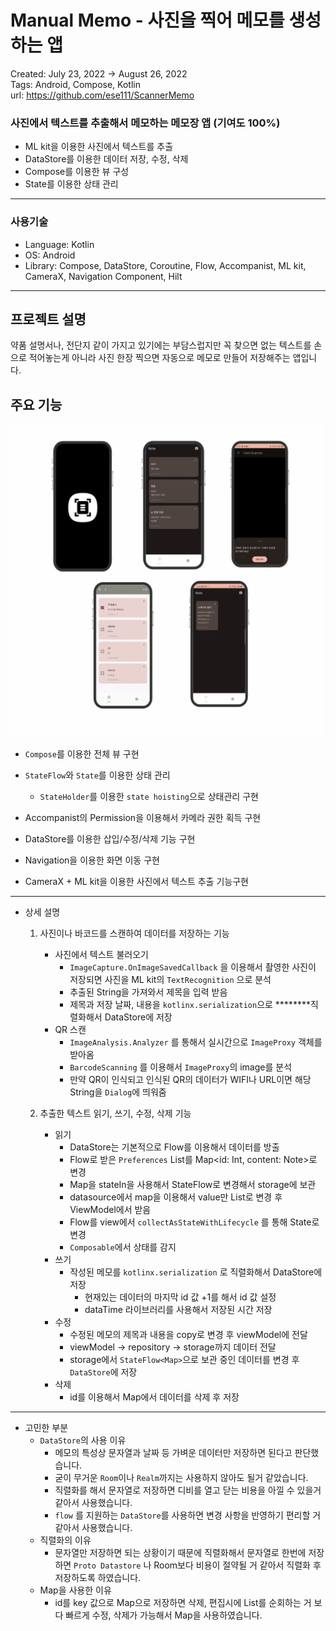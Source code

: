 # Manual Memo - 사진을 찍어 메모를 생성하는 앱

Created: July 23, 2022 → August 26, 2022<br>
Tags: Android, Compose, Kotlin<br>
url: https://github.com/ese111/ScannerMemo<br>

### 사진에서 텍스트를 추출해서 메모하는 메모장 앱 (기여도 100%)

- ML kit을 이용한 사진에서 텍스트를 추출
- DataStore를 이용한 데이터 저장, 수정, 삭제
- Compose를 이용한 뷰 구성
- State를 이용한 상태 관리

---

### 사용기술

- Language: Kotlin
- OS: Android
- Library: Compose, DataStore, Coroutine, Flow, Accompanist, ML kit, CameraX, Navigation Component, Hilt

---

## 프로젝트 설명

약품 설명서나, 전단지 같이 가지고 있기에는 부담스럽지만 꼭 찾으면 없는 텍스트를 손으로 적어놓는게 아니라 사진 한장 찍으면 자동으로 메모로 만들어 저장해주는 앱입니다.

## 주요 기능

<img src="memo_pic/memop.gif" width="500" height="500">

- `Compose`를 이용한 전체 뷰 구현

- `StateFlow`와 `State`를 이용한 상태 관리
    - `StateHolder`를 이용한 `state hoisting`으로 상태관리 구현

- Accompanist의 Permission을 이용해서 카메라 권한 획득 구현

- DataStore를 이용한 삽입/수정/삭제 기능 구현

- Navigation을 이용한 화면 이동 구현

- CameraX + ML kit을 이용한 사진에서 텍스트 추출 기능구현

---

- 상세 설명
    1. 사진이나 바코드를 스캔하여 데이터를 저장하는 기능
        - 사진에서 텍스트 불러오기
            - `ImageCapture.OnImageSavedCallback` 을 이용해서 촬영한 사진이 저장되면 사진을  ML kit의 `TextRecognition` 으로 분석
            - 추출된 String을 가져와서 제목을 입력 받음
            - 제목과 저장 날짜, 내용을 `kotlinx.serialization`으로 ********직렬화해서 DataStore에 저장
        - QR 스캔
            - `ImageAnalysis.Analyzer` 를 통해서 실시간으로 `ImageProxy` 객체를 받아옴
            - `BarcodeScanning` 를 이용해서 `ImageProxy`의 image를 분석
            - 만약 QR이 인식되고 인식된 QR의 데이터가 WIFI나 URL이면 해당 String을 `Dialog`에 띄워줌
        
    2. 추출한 텍스트 읽기, 쓰기, 수정, 삭제 기능
        - 읽기
            - DataStore는 기본적으로 Flow를 이용해서 데이터를 방출
            - Flow로 받은 `Preferences` List를 Map<id: Int, content: Note>로 변경
            - Map을 stateIn을 사용해서 StateFlow로 변경해서 storage에 보관
            - datasource에서 map을 이용해서 value만 List로 변경 후 ViewModel에서 받음
            - Flow<List>를 view에서 `collectAsStateWithLifecycle` 를 통해 State로 변경
            - `Composable`에서 상태를 감지
        - 쓰기
            - 작성된 메모를 `kotlinx.serialization` 로 직렬화해서 DataStore에 저장
                - 현재있는 데이터의 마지막 id 값 +1를 해서 id 값 설정
                - dataTime 라이브러리를 사용해서 저장된 시간 저장
        - 수정
            - 수정된 메모의 제목과 내용을 copy로 변경 후 viewModel에 전달
            - viewModel → repository → storage까지 데이터 전달
            - storage에서 `StateFlow<Map>`으로 보관 중인 데이터를 변경 후 `DataStore`에 저장
        - 삭제
            - id를 이용해서 Map에서 데이터를 삭제 후 저장
    

---

- 고민한 부분
    - `DataStore`의 사용 이유
        - 메모의 특성상 문자열과 날짜 등 가벼운 데이터만 저장하면 된다고 판단했습니다.
        - 굳이 무거운 `Room`이나 `Realm`까지는 사용하지 않아도 될거 같았습니다.
        - 직렬화를 해서 문자열로 저장하면 디비를 열고 닫는 비용을 아낄 수 있을거 같아서 사용했습니다.
        - `flow` 를 지원하는 `DataStore`를 사용하면 변경 사항을 반영하기 편리할 거 같아서 사용했습니다.
    - 직렬화의 이유
        - 문자열만 저장하면 되는 상황이기 때문에 직렬화해서 문자열로 한번에 저장하면 `Proto Datastore` 나 Room보다 비용이 절약될 거 같아서 직렬화 후 저장하도록 하였습니다.
    - Map을 사용한 이유
        - id를 key 값으로 Map으로 저장하면 삭제, 편집시에 List를 순회하는 거 보다 빠르게 수정, 삭제가 가능해서 Map을 사용하였습니다.
